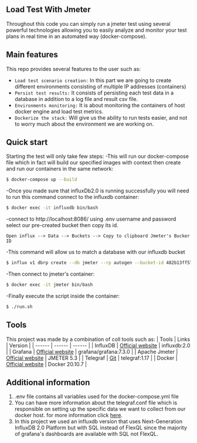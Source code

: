 ## Load Test With Jmeter
Throughout this code you can simply run a jmeter test using several powerful technologies allowing you to easily analyze and monitor your test plans in real time in an automated way (docker-compose).
## Main features
This repo provides several features to the user such as:
- `Load test scenario creation:` In this part we are going to create different environments consisting of multiple IP addresses (containers)
- `Persist test results:` It consists of persisting each test data in a database in addition to a log file and result csv file.
- `Environments monitoring:` It is about monitoring the containers of host docker engine and load test metrics.
- `Dockerize the stack:` Will give us the ability to run tests easier, and not to worry much about the environment we are working on.
## Quick start

Starting the test will only take few steps:
-This will run our docker-compose file which in fact will build our specified images with context then create and run our containers in  the same network:
```sh
$ docker-compose up --build
```
-Once you made sure that influxDb2.0 is running successfully you will need to run this command connect to the influxdb container:
```sh
$ docker exec -it influxdb bin/bash
```
-connect to http://localhost:8086/ using .env username and password select our pre-created bucket then copy its id. 
```
Open influx --> Data --> Buckets --> Copy to clipboard Jmeter's Bucker ID
```
-This command will allow us to match a database with our influxdb bucket
```sh
$ influx v1 dbrp create --db jmeter --rp autogen --bucket-id 482b13ff5761a956 --default --org Spark --token mytoken

```
-Then connect to jmeter's container:
```sh
$ docker exec -it jmeter bin/bash

```
-Finally execute the script inside the container:
```sh
$ ./run.sh

```

## Tools
This project was made by a combination of coll tools such as:
| Tools | Links | Version |
| ------ | ------ | ------ |
| InfluxDB | [Official website](https://www.influxdata.com/) | influxdb:2.0 |
| Grafana | [Official website](https://grafana.com/) | grafana/grafana:7.3.0 |
| Apache Jmeter | [Official website](https://jmeter.apache.org/) | JMETER 5.3 |
| Telegraf | [Git](https://github.com/influxdata/telegraf/) | telegraf:1.17 |
| Docker | [Official website](https://www.docker.com/) | Docker 20.10.7 |
## Additional information
1. .env file contains all variables used for the docker-compose.yml file
1. You can have more information about the telegraf.conf file which is responsible on setting up the specific data we want to collect from our docker host. for more information click [here](https://docs.influxdata.com/telegraf/v1.20/administration/configuration/).
1. In this project we used an influxdb version that uses Next-Generation InfluxDB 2.0 Platform but with SQL instead of FlexQL since the majority of grafana's dashboards are available with SQL not FlexQL.
